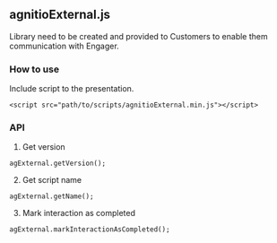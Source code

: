 ## agnitioExternal.js ##
Library need to be created and provided to Customers to enable them communication with Engager.

### How to use ###
Include script to the presentation.
```
<script src="path/to/scripts/agnitioExternal.min.js"></script>
```

### API ###
1. Get version
```
agExternal.getVersion();
``` 

2. Get script name
```
agExternal.getName();
```

3. Mark interaction as completed
```
agExternal.markInteractionAsCompleted();
```
